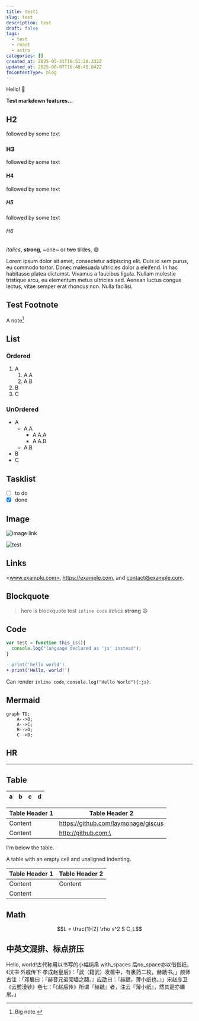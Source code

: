 ```yaml
---
title: test1
slug: test
description: test
draft: false
tags:
  - test
  - react
  - astro
categories: []
created_at: 2025-05-31T16:51:28.232Z
updated_at: 2025-06-07T16:48:40.842Z
fmContentType: blog
---
```


Hello! :tada:

**Test markdown features...**

## H2

followed by some text

### H3

followed by some text

#### H4

followed by some text

##### H5

followed by some text

###### H6

*italics*, **strong**, ~one~ or ~~two~~ tildes, :smile:

Lorem ipsum dolor sit amet, consectetur adipiscing elit. Duis id sem purus, eu commodo tortor. Donec malesuada ultricies dolor a eleifend. In hac habitasse platea dictumst. Vivamus a faucibus ligula. Nullam molestie tristique arcu, eu elementum metus ultricies sed. Aenean luctus congue lectus, vitae semper erat rhoncus non. Nulla facilisi.

## Test Footnote

A note[^1]

[^1]: Big note.

## List

### Ordered

1. A
   1. A.A
   2. A.B
2. B
3. C

### UnOrdered

- A
  - A.A
    - A.A.A
    - A.A.B
  - A.B
- B
- C

## Tasklist

- [ ] to do
- [x] done

## Image

![image link](https://octodex.github.com/images/hula_loop_octodex03.gif)

![test](./assets/test.jpg)

## Links

<www.example.com>, <https://example.com>, and <contact@example.com>.

## Blockquote

> here is blockquote
> test `inline code` *italics* **strong** :smile:

## Code

```js
var test = function this_is(){
  console.log("language declared as 'js' instead");
}
```

```diff
- print('hello world')
+ print('Hello, world!')
```

Can render `inline code`, `console.log("Hello World"){:js}`.

## Mermaid

```mermaid
graph TD;
    A-->B;
    A-->C;
    B-->D;
    C-->D;
```

## HR

------

## Table

| a   | b    |    c |   d   |
| --- | :--- | ---: | :---: |

| Table Header 1 | Table Header 2                        |
| -------------- | ------------------------------------- |
| Content        | <https://github.com/laymonage/giscus> |
| Content        | <http://github.com:\><te>             |
I'm below the table.

A table with an empty cell and unaligned indenting.

| Table Header 1 | Table Header 2 |
| -------------- | -------------- |
| Content        | Content        |
| Content        |                |

## Math

```math
L = \frac{1}{2} \rho v^2 S C_L
```

## 中英文混排、标点挤压

Hello, world!古代称用以书写的小幅绢帛 with_spaces 后no_space亦以借指纸。《汉书·外戚传下·孝成赵皇后》：「武（籍武）发篋中，有裹药二枚，赫蹏书。」颜师古注：「邓展曰：『赫音兄弟鬩墙之鬩。』应劭曰：『赫蹏，薄小纸也。』」宋赵彦卫《云麓漫钞》卷七：「《赵后传》所谓『赫蹏』者，注云『薄小纸』，然其寔亦縑帛。」
